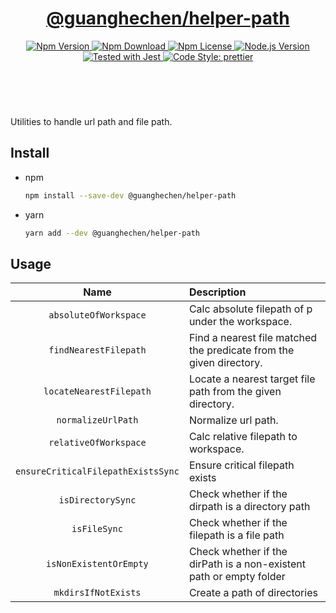 <header>
  <h1 align="center">
    <a href="https://github.com/guanghechen/node-scaffolds/tree/main/packages/helper-path#readme">@guanghechen/helper-path</a>
  </h1>
  <div align="center">
    <a href="https://www.npmjs.com/package/@guanghechen/helper-path">
      <img
        alt="Npm Version"
        src="https://img.shields.io/npm/v/@guanghechen/helper-path.svg"
      />
    </a>
    <a href="https://www.npmjs.com/package/@guanghechen/helper-path">
      <img
        alt="Npm Download"
        src="https://img.shields.io/npm/dm/@guanghechen/helper-path.svg"
      />
    </a>
    <a href="https://www.npmjs.com/package/@guanghechen/helper-path">
      <img
        alt="Npm License"
        src="https://img.shields.io/npm/l/@guanghechen/helper-path.svg"
      />
    </a>
    <a href="https://github.com/nodejs/node">
      <img
        alt="Node.js Version"
        src="https://img.shields.io/node/v/@guanghechen/helper-path"
      />
    </a>
    <a href="https://github.com/facebook/jest">
      <img
        alt="Tested with Jest"
        src="https://img.shields.io/badge/tested_with-jest-9c465e.svg"
      />
    </a>
    <a href="https://github.com/prettier/prettier">
      <img
        alt="Code Style: prettier"
        src="https://img.shields.io/badge/code_style-prettier-ff69b4.svg?style=flat-square"
      />
    </a>
  </div>
</header>
<br/>

Utilities to handle url path and file path.


## Install

* npm

  ```bash
  npm install --save-dev @guanghechen/helper-path
  ```

* yarn

  ```bash
  yarn add --dev @guanghechen/helper-path
  ```

## Usage

Name                    | Description
:----------------------:|:----------------------------------------------------------------
`absoluteOfWorkspace`   | Calc absolute filepath of p under the workspace.
`findNearestFilepath`   | Find a nearest file matched the predicate from the given directory.
`locateNearestFilepath` | Locate a nearest target file path from the given directory.
`normalizeUrlPath`      | Normalize url path.
`relativeOfWorkspace`   | Calc relative filepath to workspace.
`ensureCriticalFilepathExistsSync`  | Ensure critical filepath exists
`isDirectorySync`                   | Check whether if the dirpath is a directory path
`isFileSync`                        | Check whether if the filepath is a file path
`isNonExistentOrEmpty`              | Check whether if the dirPath is a non-existent path or empty folder
`mkdirsIfNotExists`                 | Create a path of directories


[homepage]: https://github.com/guanghechen/node-scaffolds/tree/main/packages/helper-path#readme

